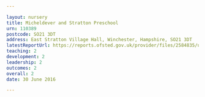 ```yaml
---

layout: nursery
title: Micheldever and Stratton Preschool
urn: 110389
postcode: SO21 3DT
address: East Stratton Village Hall, Winchester, Hampshire, SO21 3DT
latestReportUrl: https://reports.ofsted.gov.uk/provider/files/2584835/urn/110389.pdf
teaching: 2
development: 2
leadership: 2
outcomes: 2
overall: 2
date: 30 June 2016

---
```

